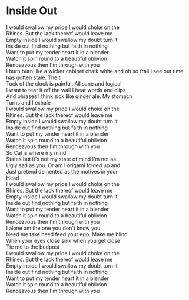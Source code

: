 # Inside Out

I would swallow my pride I would choke on the  
Rhines. But the lack thereof would leave me  
Empty inside I would swallow my doubt turn it  
Inside out find nothing but faith in nothing  
Want to put my tender heart it in a blender  
Watch it spin round to a beautiful oblivion  
Rendezvous then I'm through with you  
I burn burn like a wicker cabinet chalk white and oh so frail I see out time has gotten stale. The t  
Tock of the clock is painful. All sane and logical  
I want to tear it off the wall I hear words and clips  
And phrases I think sick like ginger ale. My stomach  
Turns and I exhale  
I would swallow my pride I would choke on the  
Rhines. But the lack thereof would leave me  
Empty inside I would swallow my doubt turn it  
Inside out find nothing but faith in nothing  
Want to put my tender heart it in a blender  
Watch it spin round to a beautiful oblivion  
Rendezvous then I'm through with you  
So Cal is where my mind  
States but it's not my state of mind I'm not as  
Ugly sad as you. Or am I origami folded up and  
Just pretend demented as the motives in your  
Head  
I would swallow my pride I would choke on the  
Rhines. But the lack thereof would leave me  
Empty inside I would swallow my doubt turn it  
Inside out find nothing but faith in nothing  
Want to put my tender heart it in a blender  
Watch it spin round to a beautiful oblivion  
Rendezvous then I'm through with you  
I alone am the one you don't know you  
Need me take heed feed your ego. Make me blind  
When your eyes close sink when you get close  
Tie me to the bedpost  
I would swallow my pride I would choke on the  
Rhines. But the lack thereof would leave me  
Empty inside I would swallow my doubt turn it  
Inside out find nothing but faith in nothing  
Want to put my tender heart it in a blender  
Watch it spin round to a beautiful oblivion  
Rendezvous then I'm through with you
